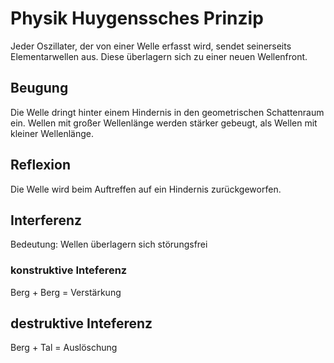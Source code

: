 # Physik Huygenssches Prinzip

Jeder Oszillater, der von einer Welle erfasst wird, sendet seinerseits Elementarwellen aus. Diese überlagern sich zu einer neuen Wellenfront.

## Beugung

Die Welle dringt hinter einem Hindernis in den geometrischen Schattenraum ein. Wellen mit großer Wellenlänge werden stärker gebeugt, als Wellen mit kleiner Wellenlänge.

## Reflexion

Die Welle wird beim Auftreffen auf ein Hindernis zurückgeworfen.

## Interferenz

Bedeutung: Wellen überlagern sich störungsfrei

### konstruktive Inteferenz

Berg + Berg = Verstärkung

## destruktive Inteferenz

Berg + Tal = Auslöschung